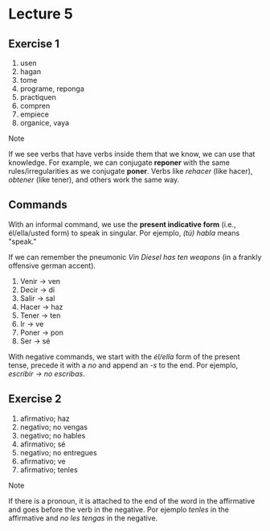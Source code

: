 # Lecture 5

## Exercise 1

1. usen
2. hagan
3. tome
4. programe, reponga
5. practiquen
6. compren
7. empiece
8. organice, vaya

> [!note]
> If we see verbs that have verbs inside them that we know, we can use that knowledge. For example, we can conjugate **reponer** with the same rules/irregularities as we conjugate **poner**. Verbs like *rehacer* (like hacer), *obtener* (like tener), and others work the same way.

## Commands

With an informal command, we use the **present indicative form** (i.e., él/ella/usted form) to speak in singular. Por ejemplo, *(tú) habla* means "speak."

If we can remember the pneumonic *Vin Diesel has ten weapons* (in a frankly offensive german accent).
1. Venir -> ven
2. Decir -> di
3. Salir -> sal
4. Hacer -> haz
5. Tener -> ten
6. Ir -> ve
7. Poner -> pon
8. Ser -> sé

With negative commands, we start with the *él/ella* form of the present tense, precede it with a *no* and append an *-s* to the end. Por ejemplo, *escribir -> no escribas*.

## Exercise 2

1. afirmativo;  haz
2. negativo; no vengas
3. negativo; no hables
4. afirmativo; sé
5. negativo; no entregues
6. afirmativo; ve
7. afirmativo; tenles

> [!note]
> If there is a pronoun, it is attached to the end of the word in the affirmative and goes before the verb in the negative. Por ejemplo *tenles* in the affirmative and *no les tengas* in the negative.